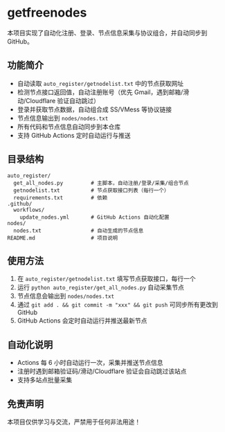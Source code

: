 # getfreenodes

本项目实现了自动化注册、登录、节点信息采集与协议组合，并自动同步到 GitHub。

## 功能简介
- 自动读取 `auto_register/getnodelist.txt` 中的节点获取网址
- 检测节点接口返回值，自动注册账号（优先 Gmail，遇到邮箱/滑动/Cloudflare 验证自动跳过）
- 登录并获取节点数据，自动组合成 SS/VMess 等协议链接
- 节点信息输出到 `nodes/nodes.txt`
- 所有代码和节点信息自动同步到本仓库
- 支持 GitHub Actions 定时自动运行与推送

## 目录结构
```
auto_register/
  get_all_nodes.py         # 主脚本，自动注册/登录/采集/组合节点
  getnodelist.txt          # 节点获取接口列表（每行一个）
  requirements.txt         # 依赖
.github/
  workflows/
    update_nodes.yml       # GitHub Actions 自动化配置
nodes/
  nodes.txt                # 自动生成的节点信息
README.md                  # 项目说明
```

## 使用方法
1. 在 `auto_register/getnodelist.txt` 填写节点获取接口，每行一个
2. 运行 `python auto_register/get_all_nodes.py` 自动采集节点
3. 节点信息会输出到 `nodes/nodes.txt`
4. 通过 `git add . && git commit -m "xxx" && git push` 可同步所有更改到 GitHub
5. GitHub Actions 会定时自动运行并推送最新节点

## 自动化说明
- Actions 每 6 小时自动运行一次，采集并推送节点信息
- 注册时遇到邮箱验证码/滑动/Cloudflare 验证会自动跳过该站点
- 支持多站点批量采集

## 免责声明
本项目仅供学习与交流，严禁用于任何非法用途！ 
